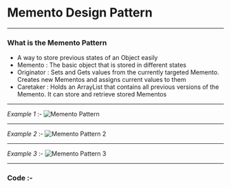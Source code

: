 # Memento Design Pattern

***
### What is the Memento Pattern
-	A way to store previous states of an Object easily
-	Memento : The basic object that is stored in different states
-	Originator : Sets and Gets values from the currently targeted Memento. Creates new Mementos and assigns current values to them
-	Caretaker : Holds an ArrayList that contains all previous versions of the Memento. It can store and retrieve stored Mementos

***
_Example 1_ :-
![Memento Pattern](http://www.dofactory.com/images/diagrams/net/memento.gif)

***
_Example 2_ :-
![Memento Pattern 2](https://www.tutorialspoint.com/design_pattern/images/memento_pattern_uml_diagram.jpg)

***
_Example 3_ :-
![Memento Pattern 3](https://images0.cnblogs.com/blog/325852/201305/12101828-5b64ca7044f94f4b9ed0647f2077894d.png)

***
### Code :-
<script src="https://gist.github.com/KushalKatta/3f1d242d40a01877cf7d7b11a6182f6f.js"></script>